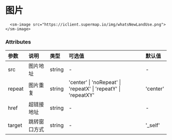 # 图片

```vue
  <sm-image src="https://iclient.supermap.io/img/whatsNewLandUse.png"></sm-image>
```

### Attributes

| 参数     | 说明          | 类型   | 可选值 | 默认值 |
| :------- | :------------ | :----- | :----- | :----- |
| src | 图片地址 | string | - | - |
| repeat | 图片重复 | string | 'center' \| 'noRepeat' \| 'repeatX' \| 'repeatY' \| 'repeatXY' | 'center' |
| href | 超链接地址 | string | - | - |
| target | 跳转窗口方式 | string | - | '_self' |


